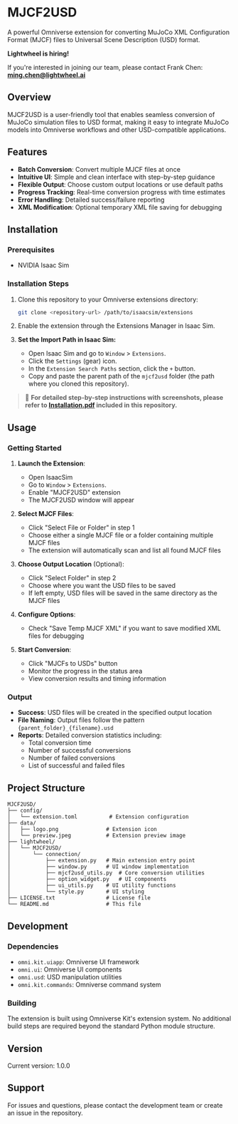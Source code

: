 # MJCF2USD

A powerful Omniverse extension for converting MuJoCo XML Configuration Format (MJCF) files to Universal Scene Description (USD) format.

**Lightwheel is hiring!** 

If you're interested in joining our team, please contact Frank Chen: **ming.chen@lightwheel.ai**


## Overview

MJCF2USD is a user-friendly tool that enables seamless conversion of MuJoCo simulation files to USD format, making it easy to integrate MuJoCo models into Omniverse workflows and other USD-compatible applications.

## Features

- **Batch Conversion**: Convert multiple MJCF files at once
- **Intuitive UI**: Simple and clean interface with step-by-step guidance
- **Flexible Output**: Choose custom output locations or use default paths
- **Progress Tracking**: Real-time conversion progress with time estimates
- **Error Handling**: Detailed success/failure reporting
- **XML Modification**: Optional temporary XML file saving for debugging

## Installation

### Prerequisites

- NVIDIA Isaac Sim

### Installation Steps

1. Clone this repository to your Omniverse extensions directory:
   ```bash
   git clone <repository-url> /path/to/isaacsim/extensions
   ```

2. Enable the extension through the Extensions Manager in Isaac Sim.

3. **Set the Import Path in Isaac Sim:**
   - Open Isaac Sim and go to `Window` > `Extensions`.
   - Click the `Settings` (gear) icon.
   - In the `Extension Search Paths` section, click the `+` button.
   - Copy and paste the parent path of the `mjcf2usd` folder (the path where you cloned this repository).

> 📄 **For detailed step-by-step instructions with screenshots, please refer to [Installation.pdf](Installation.pdf) included in this repository.**

## Usage

### Getting Started

1. **Launch the Extension**: 
   - Open IsaacSim
   - Go to `Window` > `Extensions`.
   - Enable "MJCF2USD" extension
   - The MJCF2USD window will appear

2. **Select MJCF Files**:
   - Click "Select File or Folder" in step 1
   - Choose either a single MJCF file or a folder containing multiple MJCF files
   - The extension will automatically scan and list all found MJCF files

3. **Choose Output Location** (Optional):
   - Click "Select Folder" in step 2
   - Choose where you want the USD files to be saved
   - If left empty, USD files will be saved in the same directory as the MJCF files

4. **Configure Options**:
   - Check "Save Temp MJCF XML" if you want to save modified XML files for debugging

5. **Start Conversion**:
   - Click "MJCFs to USDs" button
   - Monitor the progress in the status area
   - View conversion results and timing information

### Output

- **Success**: USD files will be created in the specified output location
- **File Naming**: Output files follow the pattern `{parent_folder}_{filename}.usd`
- **Reports**: Detailed conversion statistics including:
  - Total conversion time
  - Number of successful conversions
  - Number of failed conversions
  - List of successful and failed files

## Project Structure

```
MJCF2USD/
├── config/
│   └── extension.toml          # Extension configuration
├── data/
│   ├── logo.png               # Extension icon
│   └── preview.jpeg           # Extension preview image
├── lightwheel/
│   └── MJCF2USD/
│       └── connection/
│           ├── extension.py   # Main extension entry point
│           ├── window.py      # UI window implementation
│           ├── mjcf2usd_utils.py  # Core conversion utilities
│           ├── option_widget.py   # UI components
│           ├── ui_utils.py    # UI utility functions
│           └── style.py       # UI styling
├── LICENSE.txt                # License file
└── README.md                  # This file
```

## Development

### Dependencies

- `omni.kit.uiapp`: Omniverse UI framework
- `omni.ui`: Omniverse UI components
- `omni.usd`: USD manipulation utilities
- `omni.kit.commands`: Omniverse command system

### Building

The extension is built using Omniverse Kit's extension system. No additional build steps are required beyond the standard Python module structure.

## Version

Current version: 1.0.0

## Support

For issues and questions, please contact the development team or create an issue in the repository.
